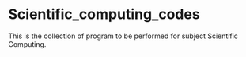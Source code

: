 # Scientific_computing_codes
This is the collection of program to be performed for subject Scientific Computing.
